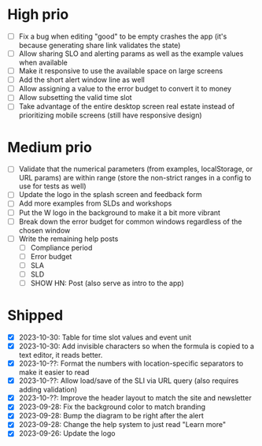 # High prio

- [ ] Fix a bug when editing "good" to be empty crashes the app (it's because generating share link validates the state)
- [ ] Allow sharing SLO and alerting params as well as the example values when available
- [ ] Make it responsive to use the available space on large screens
- [ ] Add the short alert window line as well
- [ ] Allow assigning a value to the error budget to convert it to money
- [ ] Allow subsetting the valid time slot
- [ ] Take advantage of the entire desktop screen real estate instead of prioritizing mobile screens (still have responsive design)

# Medium prio

- [ ] Validate that the numerical parameters (from examples, localStorage, or URL params) are within range (store the non-strict ranges in a config to use for tests as well)
- [ ] Update the logo in the splash screen and feedback form
- [ ] Add more examples from SLDs and workshops
- [ ] Put the W logo in the background to make it a bit more vibrant
- [ ] Break down the error budget for common windows regardless of the chosen window
- [ ] Write the remaining help posts
  - [ ] Compliance period
  - [ ] Error budget
  - [ ] SLA
  - [ ] SLD
  - [ ] SHOW HN: Post (also serve as intro to the app)

# Shipped

- [X] 2023-10-30: Table for time slot values and event unit
- [X] 2023-10-30: Add invisible characters so when the formula is copied to a text editor, it reads better.
- [X] 2023-10-??: Format the numbers with location-specific separators to make it easier to read
- [X] 2023-10-??: Allow load/save of the SLI via URL query (also requires adding validation)
- [X] 2023-10-??: Improve the header layout to match the site and newsletter
- [X] 2023-09-28: Fix the background color to match branding
- [X] 2023-09-28: Bump the diagram to be right after the alert
- [X] 2023-09-28: Change the help system to just read "Learn more"
- [X] 2023-09-26: Update the logo

